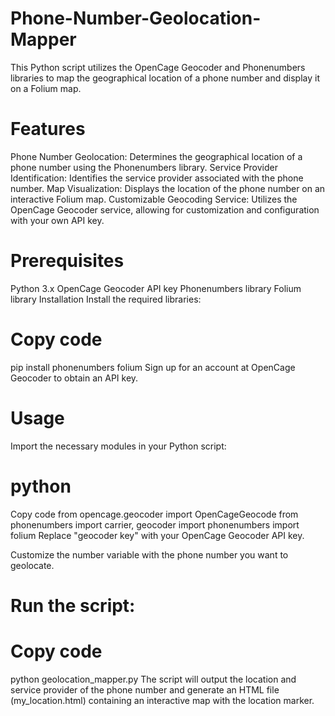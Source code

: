 # Phone-Number-Geolocation-Mapper
This Python script utilizes the OpenCage Geocoder and Phonenumbers libraries to map the geographical location of a phone number and display it on a Folium map.

# Features
Phone Number Geolocation: Determines the geographical location of a phone number using the Phonenumbers library.
Service Provider Identification: Identifies the service provider associated with the phone number.
Map Visualization: Displays the location of the phone number on an interactive Folium map.
Customizable Geocoding Service: Utilizes the OpenCage Geocoder service, allowing for customization and configuration with your own API key.
# Prerequisites
Python 3.x
OpenCage Geocoder API key
Phonenumbers library
Folium library
Installation
Install the required libraries:

# Copy code
pip install phonenumbers folium
Sign up for an account at OpenCage Geocoder to obtain an API key.

# Usage
Import the necessary modules in your Python script:

# python
Copy code
from opencage.geocoder import OpenCageGeocode
from phonenumbers import carrier, geocoder
import phonenumbers
import folium
Replace "geocoder key" with your OpenCage Geocoder API key.

Customize the number variable with the phone number you want to geolocate.

# Run the script:

# Copy code
python geolocation_mapper.py
The script will output the location and service provider of the phone number and generate an HTML file (my_location.html) containing an interactive map with the location marker.
